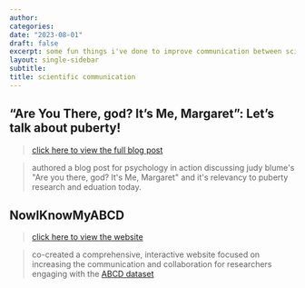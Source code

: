 ```yaml
---
author:
categories:
date: "2023-08-01"
draft: false
excerpt: some fun things i've done to improve communication between scientists
layout: single-sidebar
subtitle:
title: scientific communication
---
```


## “Are You There, god? It’s Me, Margaret”: Let’s talk about puberty!

> [click here to view the full blog post](https://www.psychologyinaction.org/are-you-there-god-its-me-margaret-lets-talk-about-puberty/)</br>

> authored a blog post for psychology in action discussing judy blume's "Are you there, god? It's Me, Margaret" and it's relevancy to puberty research and eduation today. 

## NowIKnowMyABCD

> [click here to view the website](https://now-i-know-my-abcd.github.io/docs/intro.html) </br>

> co-created a comprehensive, interactive website focused on increasing the communication and collaboration for researchers engaging with the [ABCD dataset](https://abcdstudy.org/)
